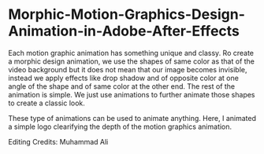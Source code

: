 # Morphic-Motion-Graphics-Design-Animation-in-Adobe-After-Effects

Each motion graphic animation has something unique and classy. Ro create a morphic design animation, we use the shapes of same color as that of the video background but it does not mean that our image becomes invisible, instead we apply effects like drop shadow and of opposite color at one angle of the shape and of same color at the other end. The rest of the animation is simple. We just use animations to further animate those shapes to create a classic look.

These type of animations can be used to animate anything. Here, I animated a simple logo clearifying the depth of the motion graphics animation.

Editing Credits: Muhammad Ali
